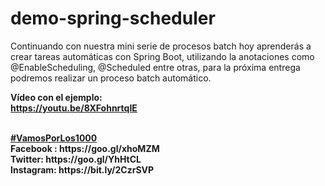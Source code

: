 # demo-spring-scheduler


Continuando con nuestra mini serie de procesos batch hoy aprenderás a crear tareas automáticas con Spring Boot, utilizando la anotaciones como @EnableScheduling, @Scheduled entre otras, para la próxima entrega podremos realizar un proceso batch automático.

<b>Vídeo con el ejemplo:</b><br>
<b>https://youtu.be/8XFohnrtqIE</b><br>

<br>
<b><a href="https://goo.gl/v2Oej4">#VamosPorLos1000</a><b>
<br>
Facebook : https://goo.gl/xhoMZM<br>
Twitter: https://goo.gl/YhHtCL<br>
Instagram: https://bit.ly/2CzrSVP<br>
